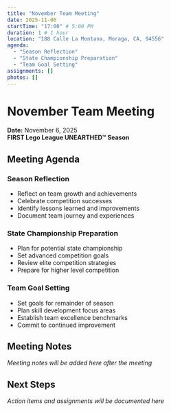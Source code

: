 ```yaml
---
title: "November Team Meeting"
date: 2025-11-06
startTime: "17:00" # 5:00 PM
duration: 1 # 1 hour
location: "188 Calle La Montana, Moraga, CA, 94556"
agenda:
  - "Season Reflection"
  - "State Championship Preparation"
  - "Team Goal Setting"
assignments: []
photos: []
---
```


# November Team Meeting
**Date:** November 6, 2025  
**FIRST Lego League UNEARTHED™ Season**

## Meeting Agenda

### Season Reflection
- Reflect on team growth and achievements
- Celebrate competition successes
- Identify lessons learned and improvements
- Document team journey and experiences

### State Championship Preparation
- Plan for potential state championship
- Set advanced competition goals
- Review elite competition strategies
- Prepare for higher level competition

### Team Goal Setting
- Set goals for remainder of season
- Plan skill development focus areas
- Establish team excellence benchmarks
- Commit to continued improvement

## Meeting Notes

*Meeting notes will be added here after the meeting*

## Next Steps

*Action items and assignments will be documented here*
